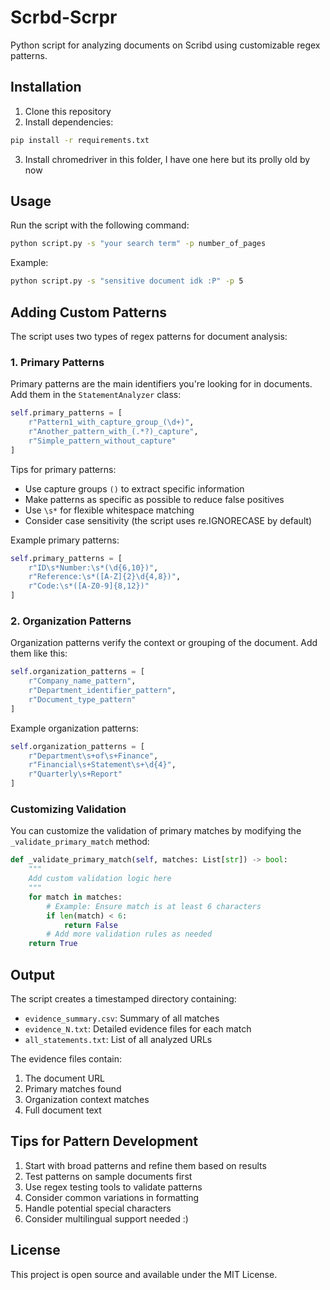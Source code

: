 # Scrbd-Scrpr

Python script for analyzing documents on Scribd using customizable regex patterns. 

## Installation

1. Clone this repository
2. Install dependencies:
```bash
pip install -r requirements.txt
```
3. Install chromedriver in this folder, I have one here but its prolly old by now

## Usage

Run the script with the following command:
```bash
python script.py -s "your search term" -p number_of_pages
```

Example:
```bash
python script.py -s "sensitive document idk :P" -p 5
```

## Adding Custom Patterns

The script uses two types of regex patterns for document analysis:

### 1. Primary Patterns

Primary patterns are the main identifiers you're looking for in documents. Add them in the `StatementAnalyzer` class:

```python
self.primary_patterns = [
    r"Pattern1_with_capture_group_(\d+)",
    r"Another_pattern_with_(.*?)_capture",
    r"Simple_pattern_without_capture"
]
```

Tips for primary patterns:
- Use capture groups `()` to extract specific information
- Make patterns as specific as possible to reduce false positives
- Use `\s*` for flexible whitespace matching
- Consider case sensitivity (the script uses re.IGNORECASE by default)

Example primary patterns:
```python
self.primary_patterns = [
    r"ID\s*Number:\s*(\d{6,10})",
    r"Reference:\s*([A-Z]{2}\d{4,8})",
    r"Code:\s*([A-Z0-9]{8,12})"
]
```

### 2. Organization Patterns

Organization patterns verify the context or grouping of the document. Add them like this:

```python
self.organization_patterns = [
    r"Company_name_pattern",
    r"Department_identifier_pattern",
    r"Document_type_pattern"
]
```

Example organization patterns:
```python
self.organization_patterns = [
    r"Department\s+of\s+Finance",
    r"Financial\s+Statement\s+\d{4}",
    r"Quarterly\s+Report"
]
```

### Customizing Validation

You can customize the validation of primary matches by modifying the `_validate_primary_match` method:

```python
def _validate_primary_match(self, matches: List[str]) -> bool:
    """
    Add custom validation logic here
    """
    for match in matches:
        # Example: Ensure match is at least 6 characters
        if len(match) < 6:
            return False
        # Add more validation rules as needed
    return True
```

## Output

The script creates a timestamped directory containing:
- `evidence_summary.csv`: Summary of all matches
- `evidence_N.txt`: Detailed evidence files for each match
- `all_statements.txt`: List of all analyzed URLs

The evidence files contain:
1. The document URL
2. Primary matches found
3. Organization context matches
4. Full document text

## Tips for Pattern Development

1. Start with broad patterns and refine them based on results
2. Test patterns on sample documents first
3. Use regex testing tools to validate patterns
4. Consider common variations in formatting
5. Handle potential special characters
7. Consider multilingual support needed :)

## License

This project is open source and available under the MIT License.
